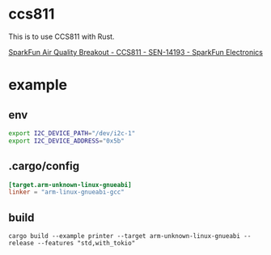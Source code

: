 # ccs811

This is to use CCS811 with Rust.

[SparkFun Air Quality Breakout \- CCS811 \- SEN\-14193 \- SparkFun Electronics](https://www.sparkfun.com/products/14193)


# example

## env

```sh
export I2C_DEVICE_PATH="/dev/i2c-1"
export I2C_DEVICE_ADDRESS="0x5b"
```

## .cargo/config

```toml
[target.arm-unknown-linux-gnueabi]
linker = "arm-linux-gnueabi-gcc"
```

## build

```shell
cargo build --example printer --target arm-unknown-linux-gnueabi --release --features "std,with_tokio"
```
